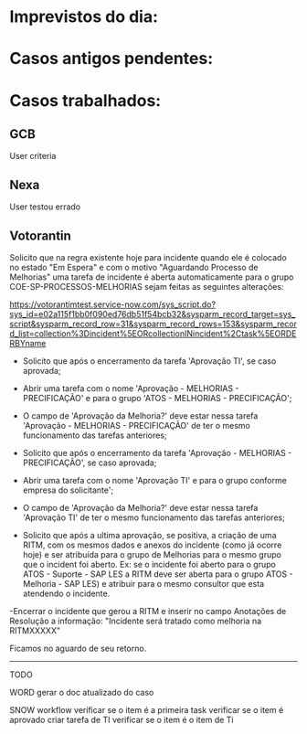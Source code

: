 # Imprevistos do dia:



# Casos antigos pendentes:

# Casos trabalhados:

## GCB
User criteria

## Nexa
User testou errado

## Votorantin

Solicito que na regra existente hoje para incidente quando ele é colocado no estado "Em Espera" e com o motivo "Aguardando Processo de Melhorias" uma tarefa de incidente é aberta automaticamente para o grupo COE-SP-PROCESSOS-MELHORIAS sejam feitas as seguintes alterações:

https://votorantimtest.service-now.com/sys_script.do?sys_id=e02a115f1bb0f090ed76db51f54bcb32&sysparm_record_target=sys_script&sysparm_record_row=31&sysparm_record_rows=153&sysparm_record_list=collection%3Dincident%5EORcollectionINincident%2Ctask%5EORDERBYname


- Solicito que após o encerramento da tarefa 'Aprovação TI', se caso aprovada;

- Abrir uma tarefa com o nome 'Aprovação - MELHORIAS - PRECIFICAÇÃO'  e para o grupo 'ATOS - MELHORIAS - PRECIFICAÇÃO'; 

- O campo de 'Aprovação da Melhoria?' deve estar nessa tarefa 'Aprovação - MELHORIAS - PRECIFICAÇÃO' de ter o mesmo funcionamento das tarefas anteriores;

- Solicito que após o encerramento da tarefa 'Aprovação - MELHORIAS - PRECIFICAÇÃO', se caso aprovada;

- Abrir uma tarefa com o nome 'Aprovação TI' e para o grupo conforme empresa do solicitante'; 

- O campo de 'Aprovação da Melhoria?' deve estar nessa tarefa 'Aprovação TI' de ter o mesmo funcionamento das tarefas anteriores;

- Solicito que após a ultima aprovação, se positiva, a criação de uma RITM, com os mesmos dados e anexos do incidente (como já ocorre hoje) e ser atribuída para o grupo de Melhorias para o mesmo grupo que o incident foi aberto.
Ex: se o incidente foi aberto para o grupo ATOS - Suporte - SAP LES a RITM deve ser aberta para o grupo ATOS - Melhoria - SAP LES) e atribuir para o mesmo consultor que esta atendendo o incidente.

-Encerrar o incidente que gerou a RITM e inserir no campo Anotações de Resolução a informação: "Incidente será tratado como melhoria na RITMXXXXX"

Ficamos no aguardo de seu retorno.


-------------------------------------------------------

TODO

WORD
	gerar o doc atualizado do caso


SNOW
	workflow
		verificar se o item é a primeira task
		verificar se o item é aprovado
		criar tarefa de TI
		verificar se o item é o item de Ti
